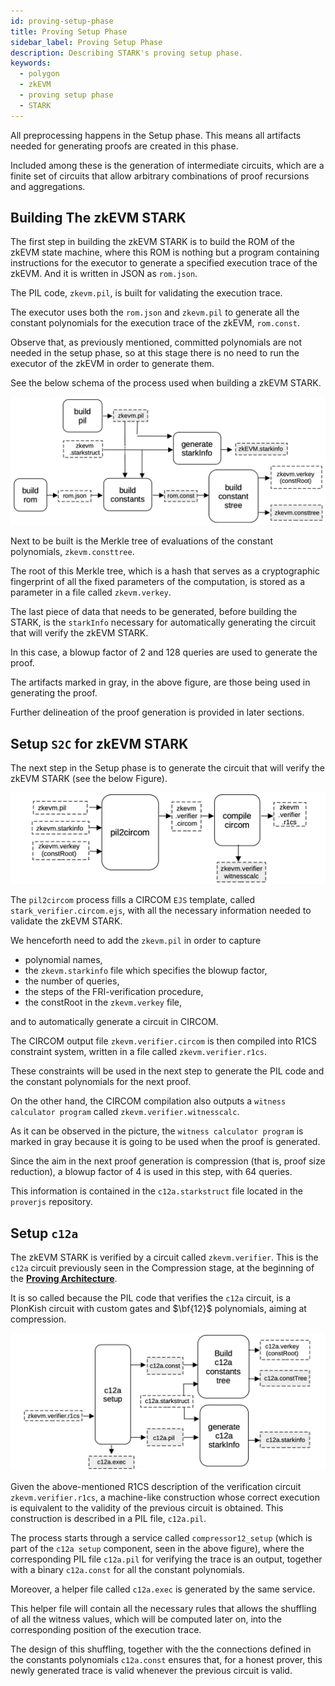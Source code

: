 ```yaml
---
id: proving-setup-phase
title: Proving Setup Phase
sidebar_label: Proving Setup Phase
description: Describing STARK's proving setup phase.
keywords:
  - polygon
  - zkEVM
  - proving setup phase
  - STARK
---
```


All preprocessing happens in the Setup phase. This means all artifacts needed for generating proofs are created in this phase.

Included among these is the generation of intermediate circuits, which are a finite set of circuits that allow arbitrary combinations of proof recursions and aggregations.

## Building The zkEVM STARK

The first step in building the zkEVM STARK is to build the ROM of the zkEVM state machine, where this ROM is nothing but a program containing instructions for the executor to generate a specified execution trace of the zkEVM. And it is written in JSON as `rom.json`.

The PIL code, `zkevm.pil`, is built for validating the execution trace.

The executor uses both the `rom.json` and `zkevm.pil` to generate all the constant polynomials for the execution trace of the zkEVM, `rom.const`.

Observe that, as previously mentioned, committed polynomials are not needed in the setup phase, so at this stage there is no need to run the executor of the zkEVM in order to generate them.

See the below schema of the process used when building a zkEVM STARK.

![Build the zkEVM STARK](figures/11prf-rec-build-zkevm-stark.png)

Next to be built is the Merkle tree of evaluations of the constant polynomials, `zkevm.consttree`.

The root of this Merkle tree, which is a hash that serves as a cryptographic fingerprint of all the fixed parameters of the computation, is stored as a parameter in a file called `zkevm.verkey`.

The last piece of data that needs to be generated, before building the STARK, is the `starkInfo` necessary for automatically generating the circuit that will verify the zkEVM STARK.

In this case, a blowup factor of $2$ and $128$ queries are used to generate the proof.

The artifacts marked in gray, in the above figure, are those being used in generating the proof.

Further delineation of the proof generation is provided in later sections.

## Setup `S2C` for zkEVM STARK

The next step in the Setup phase is to generate the circuit that will verify the zkEVM STARK (see the below Figure).

![Converting the zkEVM STARK verification into a circuit](figures/12prf-rec-convert-verification-to-circuit.png)

The `pil2circom` process fills a CIRCOM `EJS` template, called $\mathtt{stark\_verifier.circom.ejs}$, with all the necessary information needed to validate the zkEVM STARK.

We henceforth need to add the `zkevm.pil` in order to capture

- polynomial names,
- the `zkevm.starkinfo` file which specifies the blowup factor,
- the number of queries,
- the steps of the FRI-verification procedure,
- the constRoot in the `zkevm.verkey` file,

and to automatically generate a circuit in CIRCOM.

The CIRCOM output file `zkevm.verifier.circom` is then compiled into R1CS constraint system, written in a file called `zkevm.verifier.r1cs`.

These constraints will be used in the next step to generate the PIL code and the constant polynomials for the next proof.

On the other hand, the CIRCOM compilation also outputs a `witness calculator program` called `zkevm.verifier.witnesscalc`.

As it can be observed in the picture, the `witness calculator program` is marked in gray because it is going to be used when the proof is generated.

Since the aim in the next proof generation is compression (that is, proof size reduction), a blowup factor of 4 is used in this step, with 64 queries.

This information is contained in the `c12a.starkstruct` file located in the `proverjs` repository.

## Setup `c12a`

The zkEVM STARK is verified by a circuit called `zkevm.verifier`. This is the `c12a` circuit previously seen in the Compression stage, at the beginning of the [**Proving Architecture**](proving-architecture.md).

It is so called because the PIL code that verifies the `c12a` circuit, is a PlonKish circuit with custom gates and $\bf{12}$ polynomials, aiming at compression.

![Convert the zkEVM verifier circuit to a STARK called c12a](figures/13prf-rec-convert-zkevm-verifier-to-stark.png)

Given the above-mentioned R1CS description of the verification circuit `zkevm.verifier.r1cs`, a machine-like construction whose correct execution is equivalent to the validity of the previous circuit is obtained. This construction is described in a PIL file, `c12a.pil`.

The process starts through a service called $\mathtt{compressor12\_setup}$ (which is part of the `c12a setup` component, seen in the above figure), where the corresponding PIL file `c12a.pil` for verifying the trace is an output, together with a binary `c12a.const` for all the constant polynomials.

Moreover, a helper file called `c12a.exec` is generated by the same service.

This helper file will contain all the necessary rules that allows the shuffling of all the witness values, which will be computed later on, into the corresponding position of the execution trace.

The design of this shuffling, together with the the connections defined in the constants polynomials `c12a.const` ensures that, for a honest prover, this newly generated trace is valid whenever the previous circuit is valid.